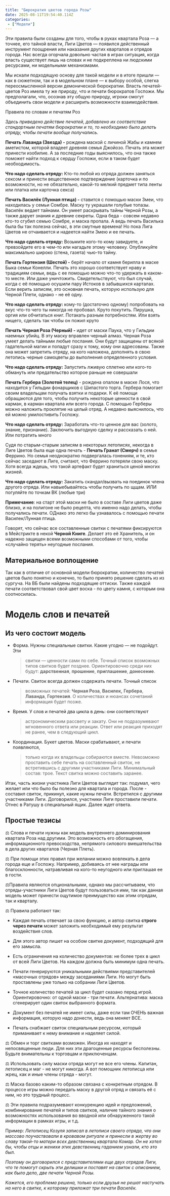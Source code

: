 ```yaml
---
title: "Бюрократия цветов города Розы"
date: 2025-08-11T19:54:40.114Z
categories:
 - ["Модели"]
---
```


Эти правила были созданы для того, чтобы в руках квартала Роза — а
точнее, его тайной власти, Лиги Цветов — появился действенный инструмент
поощрения или наказания других кварталов и отрядов города. Нас всегда
огорчала довольно частая в играх ситуация, когда власть существует лишь
на словах и не подкреплена ни людскими ресурсами, ни модельными
механизмами.

Мы искали подходящую основу для такой модели и в итоге пришли — как в
сюжетном, так и в модельном плане — к выбору особой, слегка
переосмысленной версии демонической бюрократии. Власть печатей-цветов
Роз имела ту же природу, что и печати бюрократов Госпожи. Мы
предполагали, что, осознав эту общую природу, игроки смогут объединить
свои модели и расширить возможности взаимодействия.

<!--more-->

Правила по словам и печатям Роз

*Здесь приведено действие печатей, добавлено их соответствие стандартным
печатям бюрократии и то, то необходимо было делать отряду, чтобы печати
вообще получались.*

**Печать Лаванда (Звезда) -** рождена маской с личиной Жабы и камнем
аметистом, которой владеет древняя семья Джойозо. Печать эта может
принести изобилие. А за последние годы выяснилось, что она также поможет
найти подход к сердцу Госпожи, если в таком будет необходимость.

**Что надо сделать отряду:** Кто-то любой из отряда должен заняться
сексом и принести вещественное подтверждение (карточка и по возможности,
но не обязательно, какой-то мелкий предмет типа ленты или платка или
карточка секса)

**Печать Василёк (Лунная птица) -** ставится с помощью маски Змеи, что
находилась у семьи Сомбре. Маску ту украшали голубые топазы. Василёк
ведает тайнами. Он умеет раскрывать тайны Черной Розы, а также дарует
знания и древние секреты. Одна беда - совсем недавно кто-то сгубил семью
Сомбре, и маска пропала. А ведь печать Василька была бы так полезна
сейчас, в эти смутные времена! Но пока Лига Цветов не отчаивается и
надеется найти Змею и ее печать.

**Что надо сделать отряду:** Возьмите кого-то кому завидуете, и
превзойдите его в чем-то или нагадьте этому человеку. Опубликуйте
максимально широко (стена, газета) чью-то тайну.

**Печать Гортензия (Шестой) -** берёт начало от камня берилла в маске
Быка семьи Конелли. Печать это хорошо соответствует нраву и традициям
семьи, ведь с ее помощью можно что-то удержать в каком-то месте. Или
даже уничтожить. Свидетельствуют, что был случай, когда с её помощью
осушили пару Истоков в забывшихся карталах. Если верить записям, это
основная печать, которую использую для Черной Плети, однако - не её
одну.

**Что надо сделать отряду:** кому-то (достаточно одному) попробовать на
вкус что-то чего ты никогда не пробовал. Круто покутить. Пирушка, оргия
или обчитаться книг. Потакать разным потребностям. Или взять нищего,
сделать так чтобы он пожил круто

**Печать Черная Роза (Черный) -** идет от маски Паука, что у Гильдии
наемных убийц. В эту маску вправлен черный алмаз. Черная Роза умеет
делать тайными любые послания. Они будут защищены от всякой гадательной
магии и попадут сразу к тому, кому они адресованы. Также она может
запретить отряду, на кого наложена, дополнять в свою летопись черные
самоцветы до выполнения определенного условия.

**Что надо сделать отряду:** Запустить лживую сплетню или кого-то
обмануть или предательство которое раньше не совершали

**Печать Гербера (Золотой телец)** - рождена опалом в маске Лося, что
находится у Гильдии фонарщиков с Шипастого торга. Гербера помогает своим
владельцам получать взятки и подарки. К её помощи обращаются для того,
чтобы получить некоторые ценности в свой карман, в карман квартала или
всего города. С помощью Герберы можно наложить проклятие на целый отряд.
А недавно выяснилось, что ей можно умилостивить Госпожу.

**Что надо сделать отряду:** Заработать что-то ценное для вас (золото,
знание, признание). Заключить выгодную сделку и рассказать о ней. Или
потратить много

Судя по старым-старым записям в некоторых летописях, некогда в Лиге
Цветов была еще одна печать - **Печать Гранат (Смерч)** в семье Феррино.
Но семья неоднократно подвергалась гонениям, и те, кто сейчас заседают в
Лиге, считают, что Феррино потеряли свою маску. Хотя всегда ждешь, что
такой артефакт будет храниться ценой многих жизней.

**Что надо сделать отряду:** Закатить скандал/вызвать на поединок члена
другого отряда. Или навыебывайтесь чтобы получить по щщам. ИЛИ погуляйте
по точкам ВК (любые три)

**Примечание**: на старт этой маски не было в составе Лиги цветов даже
близко, и на полигоне не было рецепта, что именно надо делать, чтобы
получались печати. ОДнако это легко бы узнавалось с помощью печати
Василек/Лунная птица.

Говорят, что сейчас все составленные свитки с печатями фиксируются в
Мейстрикте в некой **Черной Книге**. Делает это её Хранитель, и он
надежно защищен всеми возможными способами от того, чтобы «случайно
терять» неугодные послания.

Материальное воплощение
-----------------------

Так как в отличие от основной модели бюрократии, количество печатей
цветов было понятно и конечно, то было принято решение сделать из из
сургуча. На ВБ были найдены подходящие оттиски. Также каждой печати
соответствовал свой цвет воска - по цвету камня, с которым она
соотносилась.

Модель слов и печатей
=====================

Из чего состоит модель
----------------------

-   Форма. Нужны специальные свитки. Какие угодно — не подойдут. Эти
    > свитки — ценности сами по себе. Точный список возможных типов
    > свитков будет позднее. Ориентировочно среди них будут:
    > **дарственная**, **прошение**, **приглашение**, **донесение**.

-   Печати. Свиток всегда должен содержать печати. Точный список
    > возможных печатей: **Черная Роза**, **Василек,** **Гербера**,
    > **Лаванда**, **Гортензия**. О количествах и нюансах сочетаний
    > информация будет позже.

-   Время. У слов и печатей два цикла в день: они соответствуют
    > астрономическим рассвету и закату. Они не подразумевают
    > мгновенного ответа или реакции. Ответ или реакция приходят не
    > ранее, чем в следующий цикл.

-   Координация. Букет цветов. Маски срабатывают, и печати появляются,
    > только когда их владельцы собираются вместе. Невозможно проставить
    > себе печать на составленный свиток, не встретившись с другими
    > участниками Лиги. Минимальный состав: трое. Текст свитка можно
    > составить заранее.

Итак, часть жизни участника Лиги Цветов выглядит так: подумал, чего
желает или что было бы полезно для квартала и города. После - составил
свиток, прикинул, какие нужны печати. Встретился с другими участниками
Лиги. Договорился, участники Лиги проставили печати. Отнес в Ратушу в
специальный ящик. Далее ждет ответа.

Простые тезисы
--------------

⚖️ Слова и печати нужны как модель внутреннего доминирования квартала
Роза над другими. Это возможность его обогащения, информационного
превосходства, непрямого силового вмешательства в дела других кварталов
(Черная Плеть).

⚖️ При помощи этих правил при желании можно вовлекать в дела города еще
и Госпожу. Например, добиваясь от нее награды или благосклонности,
натравливая на кого-то неугодного или приглашая ее в гости.

⚖️Правила являются опциональными, однако мы рассчитываем, что
отряды-участники Лиги Цветов будут пользоваться ими, так как данная
модель может принести ощутимое преимущество как этим отрядам, так и
кварталу.

⚖️ Правила работают так:

-   Каждая печать отвечает за свою функцию, и автор свитка **строго
    через печати** может заложить необходимый ему результат воздействия
    слов.

-   Для этого автор пишет на особом свитке документ, подходящий для его
    замысла.

-   Есть ограничения на количество документов: не более трех в цикл от
    всей Лиги Цветов. На каждом должна быть минимум одна печать.

-   Печати генерируются уникальными действиями представителей «масочных
    отрядов» между заседаниями Лиги. Но могут быть проставлены уже
    только на собрании Лиги Цветов.

-   Точное количество печатей за цикл будет сказано перед игрой.
    Ориентировочно: от одной маски - три печати. Альтернатива: маска
    сгенерирует один свиток выбранного формата.

-   Документ без печатей не имеет силы, даже если там ОЧЕНЬ важная
    информация, которую надо донести, ведь она меняет ВСЕ.

-   Печать снабжает свиток специальным ресурсом, который приманивает к
    нему внимание и наделяет силой.

⚖️ Обмен и торг свитками возможен. Иногда их находят и непосвященные
люди. Для них эти драгоценные ресурсы бесполезны. Будьте внимательны к
торговцам и приключенцам.

⚖️ Использовать силу маски отряда могут не все его члены. Капитан,
летописец и маг - не могут никогда. А вот помощник летописца или жрец,
как и иные члены отряда - могут.

⚖️ Маска базово каким-то образом связана с конкретным отрядом. В
процессе игры можно передать маску в другой отряд и связать её с ним, но
это трудный процесс.

⚖️ Эти правила подразумевают конкуренцию идей и предложений,
комбинирование печатей и типов свитков, наличие тайного знания о
возможностях использования во вводной или обнаруженного такой информации
в рамках игры, и т.д.

<span class="underline">Пример</span>: *Летописец Козуля записал в
летописи своего отряда, что они массово поучаствовали в кровавом ритуале
и принесли в жертву во славу такой-то матери всех девственниц квартала
Комар. Он не хотел бы, чтобы отцы и женихи этих девственниц гаданием
узнали, кто это был.*

*Поэтому он договорился с представителями еще двух отрядов Лиги, что те
помогут скрыть эти делишки и поставят на свиток с описанием, как было
дело, две печати Черной Розы.*

*Кажется, его проблема решена, только если друзья не решат настучать на
него в свитке, к которому приложат три печати Василёк.*
